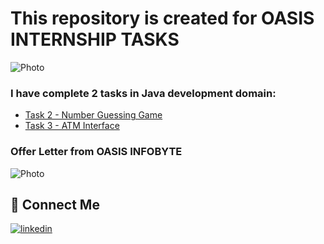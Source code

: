 # This repository is created for OASIS INTERNSHIP TASKS

![Photo](https://media-exp1.licdn.com/dms/image/C4E1BAQGNv4Xh82Q7lg/company-background_10000/0/1642593898924?e=2147483647&v=beta&t=nlXjYG5jvf9u0FxKT_dRQ04gBpC06hhONmac8548KYk)

### I have complete 2 tasks in Java development domain:


- [Task 2 - Number Guessing Game](https://github.com/Prashant-ranjan-singh-123/OasisInfobyte_Java_Project/tree/main/Task%202)
- [Task 3 - ATM Interface](https://github.com/Prashant-ranjan-singh-123/OasisInfobyte_Java_Project/tree/main/Task%203)

### Offer Letter from OASIS INFOBYTE
![Photo](https://media-exp1.licdn.com/dms/image/C4D1FAQGljfsNv-hBbg/feedshare-document-images_800/1/1659880277207?e=1662595200&v=beta&t=55EV-2f5bpZWaIrYnddUMKk5BDCZco1mjTNz0s1oaGU)

## 🔗 Connect Me
[![linkedin](https://img.shields.io/badge/linkedin-0A66C2?style=for-the-badge&logo=linkedin&logoColor=white)](https://www.linkedin.com/in/prashant-ranjan-singh-b9b6b9217/)

